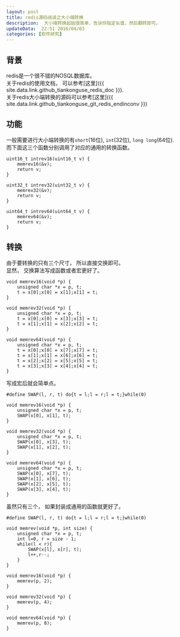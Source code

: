 ```yaml
---  
layout: post  
title: redis源码阅读之大小端转换
description:  大小端转换起始很简单，告诉你指定长度，然后翻转即可。  
updateData:  22:51 2016/04/03
categories: [软件研究]
---  
```



## 背景

redis是一个很不错的NOSQL数据库。  
关于redis的使用文档， 可以参考[这里]({{ site.data.link.github_tiankonguse_redis_doc }}).  
关于redis大小端转换的源码可以参考[这里]({{ site.data.link.github_tiankonguse_git_redis_endinconv }})  


## 功能

一般需要进行大小端转换的有`short`(16位), `int`(32位), `long long`(64位).  
而下面这三个函数分别调用了对应的通用的转换函数。  

```
uint16_t intrev16(uint16_t v) {
    memrev16(&v);
    return v;
}

uint32_t intrev32(uint32_t v) {
    memrev32(&v);
    return v;
}

uint64_t intrev64(uint64_t v) {
    memrev64(&v);
    return v;
}
```

## 转换


由于要转换的只有三个尺寸， 所以直接交换即可。  
显然， 交换算法写成函数或者宏更好了。  

```
void memrev16(void *p) {
    unsigned char *x = p, t;
    t = x[0];x[0] = x[1];x[1] = t;
}

void memrev32(void *p) {
    unsigned char *x = p, t;
    t = x[0];x[0] = x[3];x[3] = t;
    t = x[1];x[1] = x[2];x[2] = t;
}

void memrev64(void *p) {
    unsigned char *x = p, t;
    t = x[0];x[0] = x[7];x[7] = t;
    t = x[1];x[1] = x[6];x[6] = t;
    t = x[2];x[2] = x[5];x[5] = t;
    t = x[3];x[3] = x[4];x[4] = t;
}
```

写成宏后就会简单点。  

```
#define SWAP(l, r, t) do{t = l;l = r;l = t;}while(0)

void memrev16(void *p) {
    unsigned char *x = p, t;
    SWAP(x[0], x[1], t);
}

void memrev32(void *p) {
    unsigned char *x = p, t;
    SWAP(x[0], x[3], t);
    SWAP(x[1], x[2], t);
}

void memrev64(void *p) {
    unsigned char *x = p, t;
    SWAP(x[0], x[7], t);
    SWAP(x[1], x[6], t);
    SWAP(x[2], x[5], t);
    SWAP(x[3], x[4], t);
}
```

虽然只有三个， 如果封装成通用的函数就更好了。  


```
#define SWAP(l, r, t) do{t = l;l = r;l = t;}while(0)

void memrev(void *p, int size) {
    unsigned char *x = p, t;
    int l=0, r = size - 1;
    while(l < r){
        SWAP(x[l], x[r], t);
        l++,r--;
    }
}

void memrev16(void *p) {
    memrev(p, 2);
}

void memrev32(void *p) {
    memrev(p, 4);
}

void memrev64(void *p) {
    memrev(p, 8);
}
```







